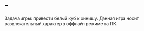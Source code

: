 # -
Задача игры: привести белый куб к финишу.
Данная игра носит развлекательный характер в оффлайн режиме на ПК.

